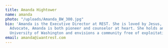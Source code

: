 ```yaml
---
title: Amanda Hightower
name: amanda
photo: "/uploads/Amanda_BW_300.jpg"
bio: 'Amanda is the Executive Director at REST. She is loved by Jesus, our greatest
  Advocate, Amanda is both pioneer and counselor at heart. She holds an MSW from the
  University of Washington and envisions a community free of exploitation. '
email: amanda@iwantrest.com
---
```


